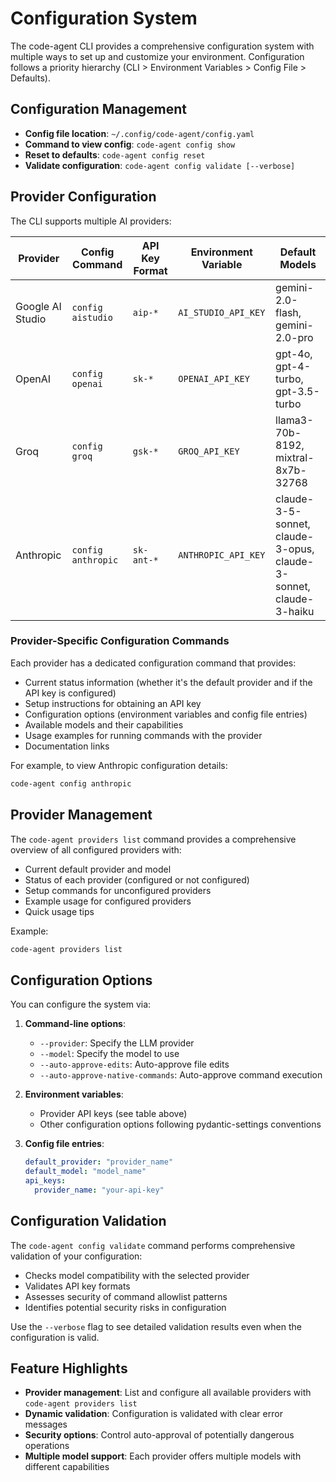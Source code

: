 # Configuration System

The code-agent CLI provides a comprehensive configuration system with multiple ways to set up and customize your environment. Configuration follows a priority hierarchy (CLI > Environment Variables > Config File > Defaults).

## Configuration Management

- **Config file location**: `~/.config/code-agent/config.yaml`
- **Command to view config**: `code-agent config show`
- **Reset to defaults**: `code-agent config reset`
- **Validate configuration**: `code-agent config validate [--verbose]`

## Provider Configuration

The CLI supports multiple AI providers:

| Provider | Config Command | API Key Format | Environment Variable | Default Models |
|----------|---------------|----------------|---------------------|----------------|
| Google AI Studio | `config aistudio` | `aip-*` | `AI_STUDIO_API_KEY` | gemini-2.0-flash, gemini-2.0-pro |
| OpenAI | `config openai` | `sk-*` | `OPENAI_API_KEY` | gpt-4o, gpt-4-turbo, gpt-3.5-turbo |
| Groq | `config groq` | `gsk-*` | `GROQ_API_KEY` | llama3-70b-8192, mixtral-8x7b-32768 |
| Anthropic | `config anthropic` | `sk-ant-*` | `ANTHROPIC_API_KEY` | claude-3-5-sonnet, claude-3-opus, claude-3-sonnet, claude-3-haiku |

### Provider-Specific Configuration Commands

Each provider has a dedicated configuration command that provides:

- Current status information (whether it's the default provider and if the API key is configured)
- Setup instructions for obtaining an API key
- Configuration options (environment variables and config file entries)
- Available models and their capabilities
- Usage examples for running commands with the provider
- Documentation links

For example, to view Anthropic configuration details:
```bash
code-agent config anthropic
```

## Provider Management

The `code-agent providers list` command provides a comprehensive overview of all configured providers with:

- Current default provider and model
- Status of each provider (configured or not configured)
- Setup commands for unconfigured providers
- Example usage for configured providers
- Quick usage tips

Example:
```bash
code-agent providers list
```

## Configuration Options

You can configure the system via:

1. **Command-line options**:
   - `--provider`: Specify the LLM provider
   - `--model`: Specify the model to use
   - `--auto-approve-edits`: Auto-approve file edits
   - `--auto-approve-native-commands`: Auto-approve command execution

2. **Environment variables**:
   - Provider API keys (see table above)
   - Other configuration options following pydantic-settings conventions

3. **Config file entries**:
   ```yaml
   default_provider: "provider_name"
   default_model: "model_name"
   api_keys:
     provider_name: "your-api-key"
   ```

## Configuration Validation

The `code-agent config validate` command performs comprehensive validation of your configuration:

- Checks model compatibility with the selected provider
- Validates API key formats
- Assesses security of command allowlist patterns
- Identifies potential security risks in configuration

Use the `--verbose` flag to see detailed validation results even when the configuration is valid.

## Feature Highlights

- **Provider management**: List and configure all available providers with `code-agent providers list`
- **Dynamic validation**: Configuration is validated with clear error messages
- **Security options**: Control auto-approval of potentially dangerous operations
- **Multiple model support**: Each provider offers multiple models with different capabilities
